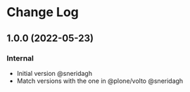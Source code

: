# Change Log

## 1.0.0 (2022-05-23)

### Internal

- Initial version @sneridagh
- Match versions with the one in @plone/volto @sneridagh
